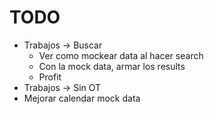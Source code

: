# TODO

* Trabajos -> Buscar 
  * Ver como mockear data al hacer search
  * Con la mock data, armar los results
  * Profit
* Trabajos -> Sin OT
* Mejorar calendar mock data
